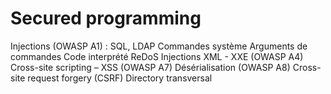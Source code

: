 # Secured programming

Injections (OWASP A1) :
        SQL, LDAP
        Commandes système
        Arguments de commandes
        Code interprété
        ReDoS
Injections XML - XXE (OWASP A4)
Cross-site scripting – XSS (OWASP A7)
Désérialisation (OWASP A8)
Cross-site request forgery (CSRF)
Directory transversal
